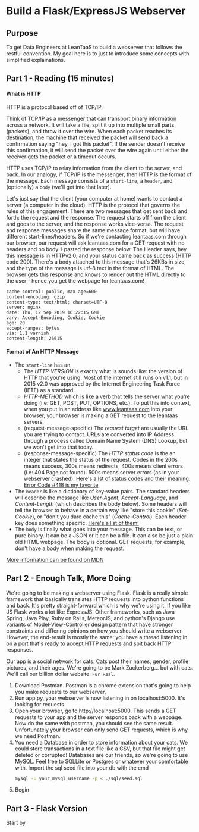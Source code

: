 # Build a Flask/ExpressJS Webserver

## Purpose
To get Data Engineers at LeanTaaS to build a webserver that follows the restful convention.
My goal here is to just to introduce some concepts with simplified explainations.

## Part 1 - Reading (15 minutes)

#### What is HTTP
HTTP is a protocol based off of TCP/IP.

Think of TCP/IP as a messenger that can transport binary information across a network.
It will take a file, split it up into multiple small parts (packets), and throw it over
the wire. When each packet reaches its destination, the machine that received the packet will
send back a confirmation saying "hey, I got this packet". If the sender doesn't receive this
confirmation, it will send the packet over the wire again until either the receiver gets the packet
or a timeout occurs.

HTTP uses TCP/IP to relay information from the client to the server, and back. In our analogy, if
TCP/IP is the messenger, then HTTP is the format of the message. Each message consists of a `start-line`,
a `header`, and (optionally) a `body` (we'll get into that later).

Let's just say that the client (your computer at home) wants to contact a server (a computer in the cloud).
HTTP is the protocol that governs the rules of this engagement. There are two messages that get sent back and forth:
the request and the response. The request starts off from the client and goes to the server, and the
response works vice-versa. The request and response messages share the same message format, but will
have different start-lines/headers. So if we're contacting leantaas.com through our browser, our request will ask leantaas.com
for a GET request with no headers and no body. I pasted the response below. The Header says, hey this message
is in HTTPv2.0, and your status came back as success (HTTP code 200). There's a body attached to this message that's
26KBs in size, and the type of the message is utf-8 text in the format of HTML. The browser gets this response and knows
to render out the HTML directly to the user - hence you get the webpage for leantaas.com!

```HTTP/2.0 200 OK
cache-control: public, max-age=600
content-encoding: gzip
content-type: text/html; charset=UTF-8
server: nginx
date: Thu, 12 Sep 2019 16:22:15 GMT
vary: Accept-Encoding, Cookie, Cookie
age: 20
accept-ranges: bytes
via: 1.1 varnish
content-length: 26615
```


#### Format of An HTTP Message
* The `start-line` has an
    * The *HTTP-VERSION* is exactly what is sounds like: the version of HTTP that you're using. Most of the internet still
    runs on v1.1, but in 2015 v2.0 was approved by the Internet Engineering Task Force (IETF) as a standard.
    * *HTTP-METHOD* which is like a verb that tells the server what you're doing (i.e: GET, POST, PUT, OPTIONS, etc.). To put this into context,
    when you put in an address like www.leantaas.com into your browser, your browser is making a GET
    request to the leantaas servers.
    * (request-message-specific) The *request target* are usually the URL you are trying to contact. URLs are converted into IP Address.
    through a process called Domain Name System (DNS) Lookup, but we won't get into that today.
    * (response-message-specific) The *HTTP status code* is the an integer that states the status of the request. Codes in the 200s
    means success, 300s means redirects, 400s means client errors (i.e: 404 Page not found). 500s means server errors (as in your webserver crashed).
    [Here's a lst of status codes and their meaning. Error Code #418 is my favorite](https://developer.mozilla.org/en-US/docs/Web/HTTP/Status)
* The `header` is like a dictionary of key-value pairs. The standard headers will describe the
message like *User-Agent*, *Accept-Language*, and *Content-Length* (which describes the body below). Some
headers will tell the browser to behave in a certain way like "store this cookie" (*Set-Cookie*), or
"don't you dare cache this" (*Cache-Control*). Each header key does something specific. [Here's a list of them!](https://developer.mozilla.org/en-US/docs/Web/HTTP/Headers)
* The `body` is finally what goes into your message. This can be text, or pure binary. It can be a JSON or
it can be a file. It can also be just a plain old HTML webpage. The body is optional. GET requests, for example,
don't have a body when making the request.

[More information can be found on MDN](https://developer.mozilla.org/en-US/docs/Web/HTTP/Messages)

## Part 2 - Enough Talk, More Doing
We're going to be making a webserver using Flask. Flask is a really simple framework that basically translates HTTP requests
into python functions and back. It's pretty straight-forward which is why we're using it. If you like JS Flask works a lot
like ExpressJS. Other frameworks, such as Java Spring, Java Play, Ruby on Rails, MeteorJS, and python's Django use
variants of Model-View-Controller design pattern that have stronger constraints and differing opinions on how you should
write a webserver. However, the end-result is mostly the same: you have a thread listening in on a port that's ready to accept
HTTP requests and spit back HTTP responses.

Our app is a social network for cats. Cats post their names, gender, profile pictures, and their ages. We're going to be
Mark Zuckerberg... but with cats. We'll call our billion dollar website: `Fur Real`.  

1. Download Postman. Postman is a chrome extension that's going to help you make requests to our webserver.
2. Run app.py, your webserver is now listening in on localhost:5000. It's looking for requests.
3. Open your browser, go to http://localhost:5000. This sends a GET requests to your app and the server responds back 
   with a webpage. Now do the same with postman, you should see the same result. Unfortunately your browser can only send
   GET requests, which is why we need Postman.
4. You need a Database in order to store information about your cats. We could store transactions in a text file like a
   CSV, but that file might get deleted or corrupted! Databases are our friends, so we're going to use MySQL.
   Feel free to SQLLite or Postgres or whatever your comfortable with. Import the sql seed file into your db with the cmd
   ```bash
   mysql -u your_mysql_username -p < ./sql/seed.sql 
   ```
5. Begin

## Part 3 - Flask Version
Start by 
   
   